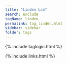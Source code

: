 ```yaml
---
title: "Linden Lab"
search: exclude
tagName: linden
permalink: tag_linden.html
sidebar: sidebar
folder: tags
---
```

{% include taglogic.html %}

{% include links.html %}
